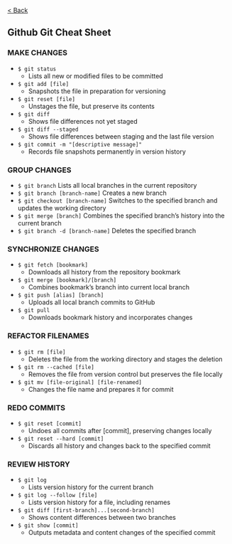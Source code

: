 [< Back](README.md)

## Github Git Cheat Sheet

### MAKE CHANGES

- `$ git status` 
    - Lists all new or modified files to be committed
- `$ git add [file]` 
    - Snapshots the file in preparation for versioning
- `$ git reset [file]` 
    - Unstages the file, but preserve its contents
- `$ git diff` 
    - Shows file differences not yet staged
- `$ git diff --staged` 
    - Shows file differences between staging and the last file version
- `$ git commit -m "[descriptive message]"` 
    - Records file snapshots permanently in version history

### GROUP CHANGES

- `$ git branch` Lists all local branches in the current repository
- `$ git branch [branch-name]` Creates a new branch
- `$ git checkout [branch-name]` Switches to the specified branch and updates the working directory
- `$ git merge [branch]` Combines the specified branch’s history into the current branch
- `$ git branch -d [branch-name]` Deletes the specified branch

### SYNCHRONIZE CHANGES

- `$ git fetch [bookmark]`
    - Downloads all history from the repository bookmark
- `$ git merge [bookmark]/[branch]`
    - Combines bookmark’s branch into current local branch
- `$ git push [alias] [branch]`
    - Uploads all local branch commits to GitHub
- `$ git pull`
    - Downloads bookmark history and incorporates changes

### REFACTOR FILENAMES

- `$ git rm [file]`
    - Deletes the file from the working directory and stages the deletion
- `$ git rm --cached [file]`
    - Removes the file from version control but preserves the file locally
- `$ git mv [file-original] [file-renamed]`
    - Changes the file name and prepares it for commit

### REDO COMMITS

- `$ git reset [commit]`
    - Undoes all commits after [commit], preserving changes locally
- `$ git reset --hard [commit]`
    - Discards all history and changes back to the specified commit

### REVIEW HISTORY

- `$ git log`
    - Lists version history for the current branch
- `$ git log --follow [file]`
    - Lists version history for a file, including renames
- `$ git diff [first-branch]...[second-branch]`
    - Shows content differences between two branches
- `$ git show [commit]`
    - Outputs metadata and content changes of the specified commit